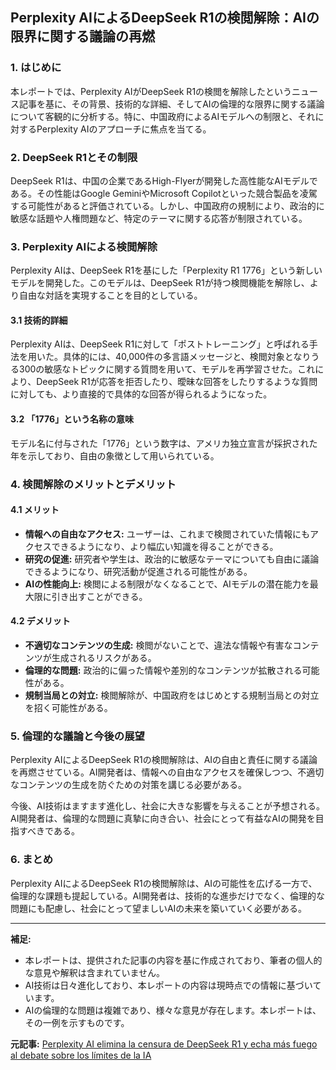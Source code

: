 ## Perplexity AIによるDeepSeek R1の検閲解除：AIの限界に関する議論の再燃

### 1. はじめに

本レポートでは、Perplexity AIがDeepSeek R1の検閲を解除したというニュース記事を基に、その背景、技術的な詳細、そしてAIの倫理的な限界に関する議論について客観的に分析する。特に、中国政府によるAIモデルへの制限と、それに対するPerplexity AIのアプローチに焦点を当てる。

### 2. DeepSeek R1とその制限

DeepSeek R1は、中国の企業であるHigh-Flyerが開発した高性能なAIモデルである。その性能はGoogle GeminiやMicrosoft Copilotといった競合製品を凌駕する可能性があると評価されている。しかし、中国政府の規制により、政治的に敏感な話題や人権問題など、特定のテーマに関する応答が制限されている。

### 3. Perplexity AIによる検閲解除

Perplexity AIは、DeepSeek R1を基にした「Perplexity R1 1776」という新しいモデルを開発した。このモデルは、DeepSeek R1が持つ検閲機能を解除し、より自由な対話を実現することを目的としている。

#### 3.1 技術的詳細

Perplexity AIは、DeepSeek R1に対して「ポストトレーニング」と呼ばれる手法を用いた。具体的には、40,000件の多言語メッセージと、検閲対象となりうる300の敏感なトピックに関する質問を用いて、モデルを再学習させた。これにより、DeepSeek R1が応答を拒否したり、曖昧な回答をしたりするような質問に対しても、より直接的で具体的な回答が得られるようになった。

#### 3.2 「1776」という名称の意味

モデル名に付与された「1776」という数字は、アメリカ独立宣言が採択された年を示しており、自由の象徴として用いられている。

### 4. 検閲解除のメリットとデメリット

#### 4.1 メリット

* **情報への自由なアクセス:** ユーザーは、これまで検閲されていた情報にもアクセスできるようになり、より幅広い知識を得ることができる。
* **研究の促進:** 研究者や学生は、政治的に敏感なテーマについても自由に議論できるようになり、研究活動が促進される可能性がある。
* **AIの性能向上:** 検閲による制限がなくなることで、AIモデルの潜在能力を最大限に引き出すことができる。

#### 4.2 デメリット

* **不適切なコンテンツの生成:** 検閲がないことで、違法な情報や有害なコンテンツが生成されるリスクがある。
* **倫理的な問題:** 政治的に偏った情報や差別的なコンテンツが拡散される可能性がある。
* **規制当局との対立:** 検閲解除が、中国政府をはじめとする規制当局との対立を招く可能性がある。

### 5. 倫理的な議論と今後の展望

Perplexity AIによるDeepSeek R1の検閲解除は、AIの自由と責任に関する議論を再燃させている。AI開発者は、情報への自由なアクセスを確保しつつ、不適切なコンテンツの生成を防ぐための対策を講じる必要がある。

今後、AI技術はますます進化し、社会に大きな影響を与えることが予想される。AI開発者は、倫理的な問題に真摯に向き合い、社会にとって有益なAIの開発を目指すべきである。

### 6. まとめ

Perplexity AIによるDeepSeek R1の検閲解除は、AIの可能性を広げる一方で、倫理的な課題も提起している。AI開発者は、技術的な進歩だけでなく、倫理的な問題にも配慮し、社会にとって望ましいAIの未来を築いていく必要がある。

---

**補足:**

* 本レポートは、提供された記事の内容を基に作成されており、筆者の個人的な意見や解釈は含まれていません。
* AI技術は日々進化しており、本レポートの内容は現時点での情報に基づいています。
* AIの倫理的な問題は複雑であり、様々な意見が存在します。本レポートは、その一例を示すものです。


**元記事:** [Perplexity AI elimina la censura de DeepSeek R1 y echa más fuego al debate sobre los límites de la IA](https://computerhoy.20minutos.es/tecnologia/perplexity-ai-elimina-censura-deepseek-r1-echa-fuego-debate-limites-ia-1443921)